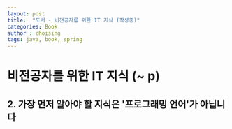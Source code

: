 ```yaml
---
layout: post
title:  "도서 - 비전공자를 위한 IT 지식 (작성중)"
categories: Book
author : choising
tags: java, book, spring
---
```


# 비전공자를 위한 IT 지식 (~ p)

## 2. 가장 먼저 알아야 할 지식은 '프로그래밍 언어'가 아닙니다



